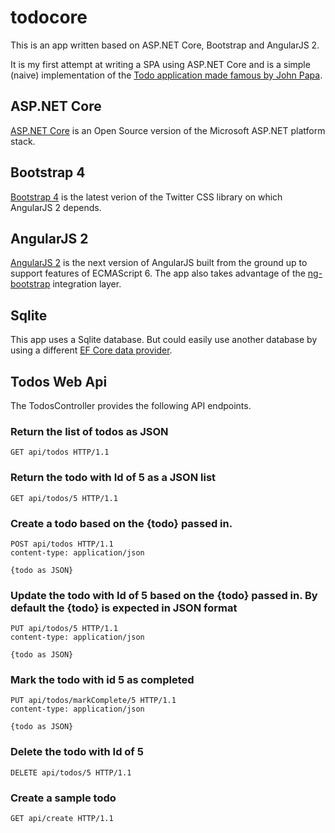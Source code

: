 # todocore
This is an app written based on ASP.NET Core, Bootstrap and AngularJS 2.

It is my first attempt at writing a SPA using ASP.NET Core and
is a simple (naive) implementation of the [Todo application made famous by John Papa](https://johnpapa.net/inside-the-asp-net-single-page-apps-template/).

## ASP.NET Core
[ASP.NET Core](http://www.asp.net/core) is an Open Source version of the Microsoft ASP.NET platform stack.

## Bootstrap 4
[Bootstrap 4](http://v4-alpha.getbootstrap.com/) is the latest verion of the Twitter CSS library on which AngularJS 2 depends.

## AngularJS 2
[AngularJS 2](https://angular.io/) is the next version of AngularJS built from the ground up to support features of ECMAScript 6.
The app also takes advantage of the [ng-bootstrap](https://ng-bootstrap.github.io/#/home) integration layer.

## Sqlite
This app uses a Sqlite database. But could easily use another database by using a different [EF Core data provider](https://docs.efproject.net/en/latest/providers/index.html#).


## Todos Web Api
The TodosController provides the following API endpoints.

### Return the list of todos as JSON
```http
GET api/todos HTTP/1.1
```

### Return the todo with Id of 5 as a JSON list
```http
GET api/todos/5 HTTP/1.1
```

### Create a todo based on the {todo} passed in. 
```http
POST api/todos HTTP/1.1
content-type: application/json

{todo as JSON}
```

### Update the todo with Id of 5 based on the {todo} passed in. By default the {todo} is expected in JSON format
```http
PUT api/todos/5 HTTP/1.1
content-type: application/json

{todo as JSON}
```

### Mark the todo with id 5 as completed
```http
PUT api/todos/markComplete/5 HTTP/1.1
content-type: application/json

{todo as JSON}
```

### Delete the todo with Id of 5
```http
DELETE api/todos/5 HTTP/1.1
```

### Create a sample todo
```http
GET api/create HTTP/1.1
```
